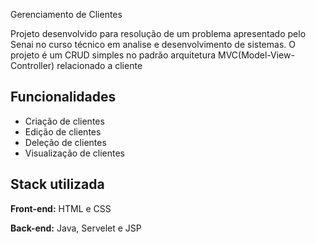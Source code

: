 
Gerenciamento de Clientes

Projeto desenvolvido para resolução de um problema apresentado pelo Senai no curso técnico em analise e desenvolvimento de sistemas. O projeto é um CRUD simples no padrão arquitetura MVC(Model-View-Controller) relacionado a cliente


## Funcionalidades

- Criação de clientes
- Edição de clientes
- Deleção de clientes
- Visualização de clientes


## Stack utilizada

**Front-end:** HTML e CSS

**Back-end:** Java, Servelet e JSP
